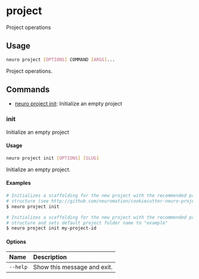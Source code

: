 # project

Project operations

## Usage

```bash
neuro project [OPTIONS] COMMAND [ARGS]...
```

Project operations.

## Commands

* [neuro project init](project.md#init): Initialize an empty project

### init

Initialize an empty project

#### Usage

```bash
neuro project init [OPTIONS] [SLUG]
```

Initialize an empty project.

#### Examples

```bash
# Initializes a scaffolding for the new project with the recommended project
# structure (see http://github.com/neuromation/cookiecutter-neuro-project)
$ neuro project init

# Initializes a scaffolding for the new project with the recommended project
# structure and sets default project folder name to "example"
$ neuro project init my-project-id
```

#### Options

| Name | Description |
| :--- | :--- |
| `--help` | Show this message and exit. |

